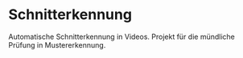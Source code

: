 # Schnitterkennung
Automatische Schnitterkennung in Videos. Projekt für die mündliche Prüfung in Mustererkennung. 
